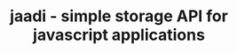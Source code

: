 ---
layout: post
title: jaadi - simple storage API for javascript applications
excerpt: javascript storage abstraction framework to use localStorage, sessionStorage, DOM etc., with simple API
categories: ['projects']
tags: ['javascript','jaadi','storage','api','localStorage','sessionStorage']
project_url: 'https://github.com/msubra/jaadi.js'
---